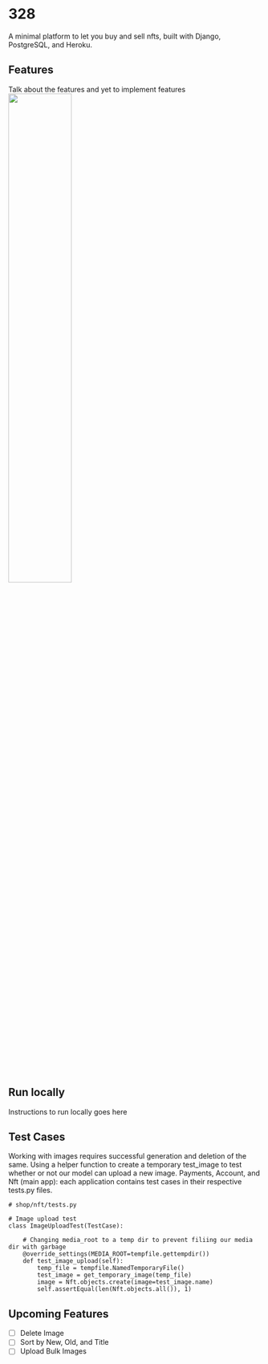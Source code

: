# 328
A minimal platform to let you buy and sell nfts, built with Django, PostgreSQL, and Heroku.

<add an image>

## Features

Talk about the features and yet to implement features
<img src="https://github.com/Dhrumilcse/328/blob/main/readme_media/buy-gif.gif" width=50%>

<add a gif buy page>

## Run locally

Instructions to run locally goes here

## Test Cases
Working with images requires successful generation and deletion of the same. Using a helper function to create a temporary test_image to test whether or not our model can upload a new image. Payments, Account, and Nft (main app): each application contains test cases in their respective tests.py files.

``` 
# shop/nft/tests.py

# Image upload test
class ImageUploadTest(TestCase):

    # Changing media_root to a temp dir to prevent filiing our media dir with garbage
    @override_settings(MEDIA_ROOT=tempfile.gettempdir())
    def test_image_upload(self):
        temp_file = tempfile.NamedTemporaryFile()
        test_image = get_temporary_image(temp_file)
        image = Nft.objects.create(image=test_image.name)
        self.assertEqual(len(Nft.objects.all()), 1)
  ```


## Upcoming Features
 - [ ] Delete Image
 - [ ] Sort by New, Old, and Title
 - [ ] Upload Bulk Images
